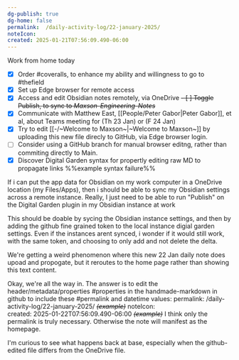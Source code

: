 ```yaml
---
dg-publish: true
dg-home: false
permalink:	/daily-activity-log/22-january-2025/
noteIcon:	
created: 2025-01-21T07:56:09.490-06:00
---
```

Work from home today


- [x] Order #coveralls, to enhance my ability and willingness to go to #thefield
- [x] Set up Edge browser for remote access
- [x] Access and edit Obsidian notes remotely, via OneDrive
~~- [ ] Toggle Publish, to sync to *Maxson-Engineering-Notes*~~
- [x] Communicate with Matthew East, [[People/Peter Gabor\|Peter Gabor]], et al, about Teams meeting for (Th 23 Jan) or (F 24 Jan)
- [x] Try to edit [[-/~Welcome to Maxson~\|~Welcome to Maxson~]] by uploading this new file direcly to GitHub, via Edge browser login.
- [ ] Consider using a GitHub branch for manual browser editng, rather than commiting directly to Main.
- [x] Discover Digital Garden syntax for propertly editing raw MD to propagate links %%example syntax failure%%

If i can put the app data for Obsidian on my work computer in a OneDrive location (my Files/Apps), then i should be able to sync my Obsidian settings across a remote instance.
Really, I just need to be able to run "Publish" on the Digital Garden plugin in my Obsidian instance at work

This should be doable by sycing the Obsidian instance settings, and then by adding the github fine grained token to the local instance digial garden settings. Even if the instances arent synced, i wonder if it would still work, with the same token, and choosing to only add and not delete the delta.

We're getting a weird phenomenon where this new 22 Jan daily note does upoad and propogate, but it reroutes to the home page rather than showing this text content.

Okay, we're all the way in. The answer is to edit the header/metadata/properties #properties in the handmade-markdown in github to include these #permalink and datetime values:
permalink:	/daily-activity-log/22-january-2025/ ~~*(example)*~~
noteIcon:	
created: 2025-01-22T07:56:09.490-06:00 ~~*(example)*~~
I think only the permalink is truly necessary. Otherwise the note will manifest as the homepage. 

I'm curious to see what happens back at base, especially when the github-edited file differs from the OneDrive file.
